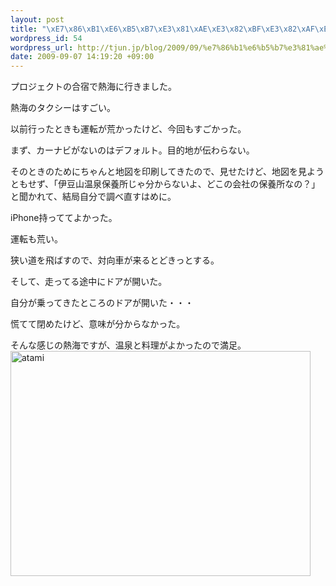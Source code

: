 ```yaml
--- 
layout: post
title: "\xE7\x86\xB1\xE6\xB5\xB7\xE3\x81\xAE\xE3\x82\xBF\xE3\x82\xAF\xE3\x82\xB7\xE3\x83\xBC"
wordpress_id: 54
wordpress_url: http://tjun.jp/blog/2009/09/%e7%86%b1%e6%b5%b7%e3%81%ae%e3%82%bf%e3%82%af%e3%82%b7%e3%83%bc/
date: 2009-09-07 14:19:20 +09:00
---
```

プロジェクトの合宿で熱海に行きました。



熱海のタクシーはすごい。

以前行ったときも運転が荒かったけど、今回もすごかった。

まず、カーナビがないのはデフォルト。目的地が伝わらない。

そのときのためにちゃんと地図を印刷してきたので、見せたけど、地図を見ようともせず、「伊豆山温泉保養所じゃ分からないよ、どこの会社の保養所なの？」と聞かれて、結局自分で調べ直すはめに。

iPhone持っててよかった。



運転も荒い。

狭い道を飛ばすので、対向車が来るとどきっとする。

そして、走ってる途中にドアが開いた。

自分が乗ってきたところのドアが開いた・・・

慌てて閉めたけど、意味が分からなかった。

そんな感じの熱海ですが、温泉と料理がよかったので満足。
<img src="http://tjun.jp/blog/wp-content/uploads/2009/09/IMG_0126.jpg" alt="atami" width="480" height="360" />
